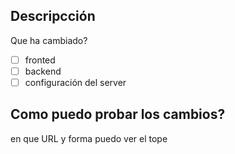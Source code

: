 ## Descripcción
Que ha cambiado?

- [ ] fronted
- [ ] backend
- [ ] configuración del server

## Como puedo probar los cambios?

en que URL y forma puedo ver el tope
